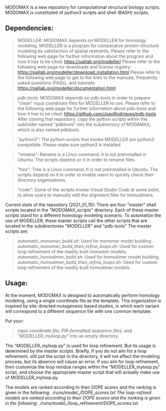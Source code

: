 MODOMAX is a new repository for computational structural biology scripts.
MODOMAX is constituted of python3 scripts and shell (BASH) scripts.


## Dependencies:

> *MODELLER:*
MODOMAX depends on MODELLER for homology modeling.
MODELLER is a program for comparative protein structure 
modeling by satisfaction of spatial restraints.
Please refer to the following web page for further information 
about the program and how it has to be cited:
https://salilab.org/modeller/
Please refer to the following web page for downloads and license registry:
https://salilab.org/modeller/download_installation.html
Please refer to the following web page to get to the links to the 
manuals, frequently asked questions (FAQs), and tutorials:
https://salilab.org/modeller/documentation.html

> *pdb-tools:*
MODOMAX depends on pdb-tools in order to prepare "clean" 
input coordinate files for MODELLER to use.
Please refer to the following web page for further information 
about pdb-tools and how it has to be cited:
https://github.com/JoaoRodrigues/pdb-tools
After cloning that repository, copy the python scripts within the subfolder named "pdbtools"
into the subdirectory of MODAMAX, which is also named pdbtools.

> *"python3":*
The python scripts that invoke MODELLER are python3 compatible.
Please make sure python3 is installed.

> *"rename":*
Rename is a Linux command. It is not preinstalled in Ubuntu.
The scripts depend on it in order to rename files.

> *"tree":*
Tree is a Linux command. It is not preinstalled in Ubuntu.
The scripts depend on it in order to enable users to quickly check their directory organizations.

> *"code":*
Some of the scripts invoke Visual Studio Code at some point,
to allow users to manually edit the alignment files for homodimers.


Current state of the repository (2021_01_15):
There are four "master" shell scripts located in the "MODOMAX_scripts" directory.
Each of these master scripts stand for a different homology modeling scenario.
To automatize the use of MODELLER, these master scripts call the other scripts that are 
located in the subdirectories "MODELLER" and "pdb-tools"
The master scripts are:
> *automatic_monomer_build.sh:*
    Used for monomer model building.
> *automatic_monomer_build_then_refine_loops.sh:*
    Used for custom loop refinement of the readily built monomer models.
> *automatic_homodimer_build.sh:*
    Used for homodimer model building.
> *automatic_homodimer_build_then_refine_loops.sh:*
    Used for custom loop refinement of the readily built homodimer models.


## Usage:

At the moment, MODOMAX is designed to automatically perform homology modeling, 
using a single coordinate file as the template.
This organization is inspired by site-directed mutagenesis based studies, in which 
each variant will correspond to a different sequence file with one common template.

Put your: 
> input *coordinate file,*
> *PIR-formatted sequence files,*
> and *"MODELLER_myloop.py"* into an empty directory.

The "MODELLER_myloop.py" is used for loop refinement.
But its usage is determined by the master scripts.
Briefly, if you do not aim for a loop refinement,
still put the script in the directory, it will not effect the modeling process,
but its absence will cause an error.
If you aim for loop refinement, then customize the loop residue ranges
within the "MODELLER_myloop.py" script, and choose the appropriate master
script that will actually make use of MODELLER_myloop.py.

The models are ranked according to their DOPE scores 
and the ranking is given in the following: ./runs/model_*/DOPE_scores.txt
The loop-refined models are ranked according to their DOPE scores
and the ranking is given in the following: ./runs/model_*/loop_refinement/DOPE_scores.txt


